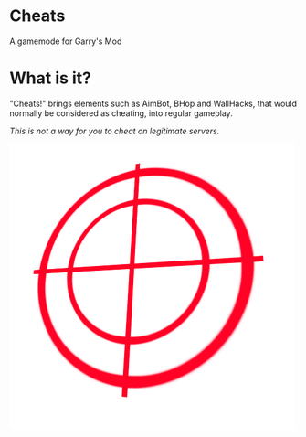 # Cheats
A gamemode for Garry's Mod
# What is it? 
"Cheats!" brings elements such as AimBot, BHop and WallHacks, that would normally be considered as cheating, into regular gameplay.

*This is not a way for you to cheat on legitimate servers.*

![alt text](https://raw.githubusercontent.com/Jarmmo/Cheats/master/gamemodes/cheats!/CHEATLOGO.png "Titties")
